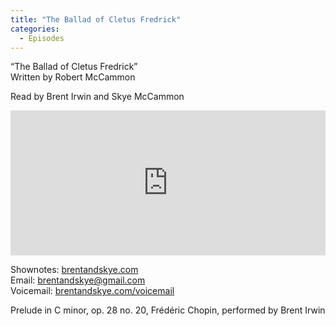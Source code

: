 ```yaml
---
title: "The Ballad of Cletus Fredrick"
categories:
  - Episodes
---
```


“The Ballad of Cletus Fredrick”  
Written by Robert McCammon

Read by Brent Irwin and Skye McCammon

<iframe src="https://open.spotify.com/embed-podcast/episode/4uM3bbLh4YvJl98yEyVgQc" width="100%" height="232" frameborder="0" allowtransparency="true" allow="encrypted-media"></iframe>

Shownotes: [brentandskye.com](https://brentandskye.com)  
Email: [brentandskye@gmail.com](mailto:brentandskye@gmail.com)  
Voicemail: [brentandskye.com/voicemail](https://brentandskye.com/voicemail)

Prelude in C minor, op. 28 no. 20, Frédéric Chopin, performed by Brent Irwin